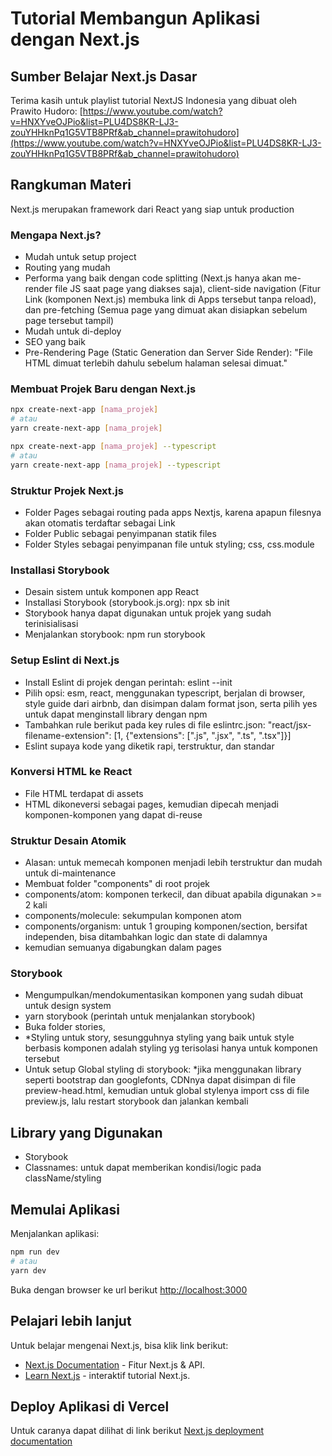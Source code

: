 # Tutorial Membangun Aplikasi dengan Next.js

## Sumber Belajar Next.js Dasar

Terima kasih untuk playlist tutorial NextJS Indonesia yang dibuat oleh Prawito Hudoro:
[https://www.youtube.com/watch?v=HNXYveOJPio&list=PLU4DS8KR-LJ3-zouYHHknPq1G5VTB8PRf&ab_channel=prawitohudoro](https://www.youtube.com/watch?v=HNXYveOJPio&list=PLU4DS8KR-LJ3-zouYHHknPq1G5VTB8PRf&ab_channel=prawitohudoro)

## Rangkuman Materi

Next.js merupakan framework dari React yang siap untuk production

### Mengapa Next.js?

- Mudah untuk setup project
- Routing yang mudah
- Performa yang baik dengan code splitting (Next.js hanya akan me-render file JS saat page yang diakses saja), client-side navigation (Fitur Link (komponen Next.js) membuka link di Apps tersebut tanpa reload), dan pre-fetching (Semua page yang dimuat akan disiapkan sebelum page tersebut tampil)
- Mudah untuk di-deploy
- SEO yang baik
- Pre-Rendering Page (Static Generation dan Server Side Render): "File HTML dimuat terlebih dahulu sebelum halaman selesai dimuat."

### Membuat Projek Baru dengan Next.js

```bash
npx create-next-app [nama_projek]
# atau
yarn create-next-app [nama_projek]
```

```bash
npx create-next-app [nama_projek] --typescript
# atau
yarn create-next-app [nama_projek] --typescript
```

### Struktur Projek Next.js

- Folder Pages sebagai routing pada apps Nextjs, karena apapun filesnya akan otomatis terdaftar sebagai Link
- Folder Public sebagai penyimpanan statik files
- Folder Styles sebagai penyimpanan file untuk styling; css, css.module

### Installasi Storybook

- Desain sistem untuk komponen app React
- Installasi Storybook (storybook.js.org): npx sb init
- Storybook hanya dapat digunakan untuk projek yang sudah terinisialisasi
- Menjalankan storybook: npm run storybook

### Setup Eslint di Next.js

- Install Eslint di projek dengan perintah: eslint --init
- Pilih opsi: esm, react, menggunakan typescript, berjalan di browser, style guide dari airbnb, dan disimpan dalam format json, serta pilih yes untuk dapat menginstall library dengan npm
- Tambahkan rule berikut pada key rules di file eslintrc.json: "react/jsx-filename-extension": [1, {"extensions": [".js", ".jsx", ".ts", ".tsx"]}]
- Eslint supaya kode yang diketik rapi, terstruktur, dan standar

### Konversi HTML ke React

- File HTML terdapat di assets
- HTML dikoneversi sebagai pages, kemudian dipecah menjadi komponen-komponen yang dapat di-reuse

### Struktur Desain Atomik

- Alasan: untuk memecah komponen menjadi lebih terstruktur dan mudah untuk di-maintenance
- Membuat folder "components" di root projek
- components/atom: komponen terkecil, dan dibuat apabila digunakan >= 2 kali
- components/molecule: sekumpulan komponen atom
- components/organism: untuk 1 grouping komponen/section, bersifat independen, bisa ditambahkan logic dan state di dalamnya
- kemudian semuanya digabungkan dalam pages

### Storybook

- Mengumpulkan/mendokumentasikan komponen yang sudah dibuat untuk design system
- yarn storybook (perintah untuk menjalankan storybook)
- Buka folder stories,
- *Styling untuk story, sesungguhnya styling yang baik untuk style berbasis komponen adalah styling yg terisolasi hanya untuk komponen tersebut
- Untuk setup Global styling di storybook: *jika menggunakan library seperti bootstrap dan googlefonts, CDNnya dapat disimpan di file preview-head.html, kemudian untuk global stylenya import css di file preview.js, lalu restart storybook dan jalankan kembali

## Library yang Digunakan

- Storybook
- Classnames: untuk dapat memberikan kondisi/logic pada className/styling

## Memulai Aplikasi

Menjalankan aplikasi:

```bash
npm run dev
# atau
yarn dev
```

Buka dengan browser ke url berikut [http://localhost:3000](http://localhost:3000)

## Pelajari lebih lanjut

Untuk belajar mengenai Next.js, bisa klik link berikut:

- [Next.js Documentation](https://nextjs.org/docs) - Fitur Next.js & API.
- [Learn Next.js](https://nextjs.org/learn) - interaktif tutorial Next.js.

## Deploy Aplikasi di Vercel

Untuk caranya dapat dilihat di link berikut [Next.js deployment documentation](https://nextjs.org/docs/deployment)
